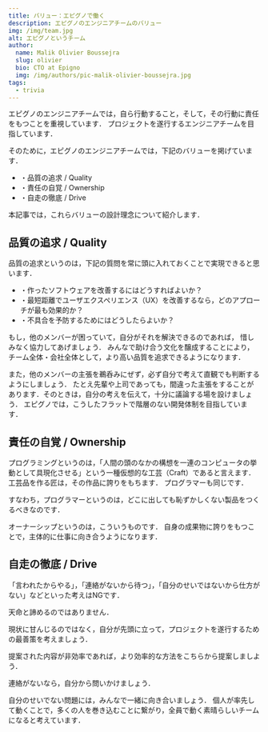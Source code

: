 ```yaml
---
title: バリュー：エピグノで働く
description: エピグノのエンジニアチームのバリュー
img: /img/team.jpg
alt: エピグノというチーム
author:
  name: Malik Olivier Boussejra
  slug: olivier
  bio: CTO at Epigno
  img: /img/authors/pic-malik-olivier-boussejra.jpg
tags:
  - trivia
---
```


エピグノのエンジニアチームでは，自ら行動すること，そして，その行動に責任をもつことを重視しています．
プロジェクトを遂行するエンジニアチームを目指しています．

そのために，エピグノのエンジニアチームでは，下記のバリューを掲げています．

- ・品質の追求 / Quality
- ・責任の自覚 / Ownership
- ・自走の徹底 / Drive

本記事では，これらバリューの設計理念について紹介します．

## 品質の追求 / Quality

品質の追求というのは，下記の質問を常に頭に入れておくことで実現できると思います．

- ・作ったソフトウェアを改善するにはどうすればよいか？
- ・最短距離でユーザエクスペリエンス（UX）を改善するなら，どのアプローチが最も効果的か？
- ・不具合を予防するためにはどうしたらよいか？

もし，他のメンバーが困っていて，自分がそれを解決できるのであれば，
惜しみなく協力してあげましょう．
みんなで助け合う文化を醸成することにより，
チーム全体・会社全体として，より高い品質を追求できるようになります．

また，他のメンバーの主張を鵜呑みにぜず，必ず自分で考えて直観でも判断するようにしましょう．
たとえ先輩や上司であっても，間違った主張をすることがあります．そのときは，自分の考えを伝えて，十分に議論する場を設けましょう．
エピグノでは，こうしたフラットで階層のない開発体制を目指しています．

## 責任の自覚 / Ownership

プログラミングというのは，「人間の頭のなかの構想を一連のコンピュータの挙動として具現化させる」という一種仮想的な工芸（Craft）であると言えます．
工芸品を作る匠は，その作品に誇りをもちます．
プログラマーも同じです．

すなわち，プログラマーというのは，どこに出しても恥ずかしくない製品をつくるべきなのです．

オーナーシップというのは，こういうものです．
自身の成果物に誇りをもつことで，主体的に仕事に向き合うようになります．

## 自走の徹底 / Drive

「言われたからやる」，「連絡がないから待つ」，「自分のせいではないから仕方がない」などといった考えはNGです．

天命と諦めるのではありません．

現状に甘んじるのではなく，自分が先頭に立って，プロジェクトを遂行するための最善策を考えましょう．

提案された内容が非効率であれば，より効率的な方法をこちらから提案しましよう．

連絡がないなら，自分から問いかけましょう．

自分のせいでない問題には，みんなで一緒に向き合いましょう．
個人が率先して動くことで，多くの人を巻き込むことに繋がり，全員で動く素晴らしいチームになると考えています．
